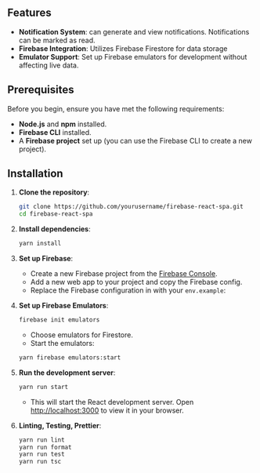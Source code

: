 ## Features

- **Notification System**: can generate and view notifications. Notifications can be marked as read.
- **Firebase Integration**: Utilizes Firebase Firestore for data storage
- **Emulator Support**: Set up Firebase emulators for development without affecting live data.

## Prerequisites

Before you begin, ensure you have met the following requirements:

- **Node.js** and **npm** installed.
- **Firebase CLI** installed.
- A **Firebase project** set up (you can use the Firebase CLI to create a new project).

## Installation

1. **Clone the repository**:

    ```bash
    git clone https://github.com/yourusername/firebase-react-spa.git
    cd firebase-react-spa
    ```

2. **Install dependencies**:

    ```bash
    yarn install
    ```

3. **Set up Firebase**:

    - Create a new Firebase project from the [Firebase Console](https://console.firebase.google.com/).
    - Add a new web app to your project and copy the Firebase config.
    - Replace the Firebase configuration in  with your `env.example`:


4. **Set up Firebase Emulators**:

    ```bash
    firebase init emulators
    ```

    - Choose emulators for Firestore.
    - Start the emulators:

    ```bash
    yarn firebase emulators:start
    ```

5. **Run the development server**:

    ```bash
    yarn run start
    ```

    - This will start the React development server. Open [http://localhost:3000](http://localhost:3000) to view it in your browser.


6. **Linting, Testing, Prettier**:

    ```bash
    yarn run lint
    yarn run format
    yarn run test
    yarn run tsc
    ```



